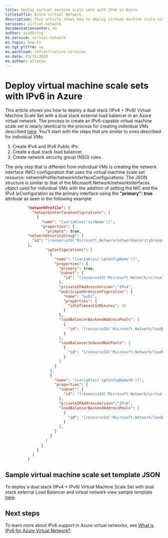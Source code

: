 ```yaml
---
title: Deploy virtual machine scale sets with IPv6 in Azure
titlesuffix: Azure Virtual Network
description: This article shows how to deploy virtual machine scale sets with IPv6 in an Azure virtual network.
services: virtual-network
documentationcenter: na
author: asudbring
ms.service: virtual-network
ms.topic: how-to
ms.tgt_pltfrm: na
ms.workload: infrastructure-services
ms.date: 03/31/2020
ms.author: allensu
---
```


# Deploy virtual machine scale sets with IPv6 in Azure

This article shows you how to deploy a dual stack (IPv4 + IPv6) Virtual Machine Scale Set with a dual stack external load balancer in an Azure virtual network. The process to create an IPv6-capable virtual machine scale set is nearly identical to the process for creating individual VMs described [here](../../load-balancer/ipv6-configure-standard-load-balancer-template-json.md). You'll start with the steps that are similar to ones described for individual VMs:
1.    Create IPv4 and IPv6 Public IPs.
2.    Create a dual stack load balancer.  
3.    Create network security group (NSG) rules.  

The only step that is different from individual VMs is creating the network interface (NIC) configuration that uses the virtual machine scale set resource:  networkProfile/networkInterfaceConfigurations. The JSON structure is similar to that of the Microsoft.Network/networkInterfaces object used for individual VMs with the addition of setting the NIC and the IPv4 IpConfiguration as the primary interface using the **"primary": true**  attribute as seen in the following example:

```json
          "networkProfile": {
            "networkInterfaceConfigurations": [
              {
                "name": "[variables('nicName')]",
                "properties": {
                  "primary": true,
          "networkSecurityGroup": {
            "id": "[resourceId('Microsoft.Network/networkSecurityGroups','VmssNsg')]"
          },                  
                  "ipConfigurations": [
                    {
                      "name": "[variables('ipConfigName')]",
                      "properties": {
                        "primary": true,
                        "subnet": {
                          "id": "[resourceId('Microsoft.Network/virtualNetworks/subnets', 'MyvirtualNetwork','Mysubnet')]"
                        },
                        "privateIPAddressVersion":"IPv4",                       
                        "publicipaddressconfiguration": {
                          "name": "pub1",
                          "properties": {
                            "idleTimeoutInMinutes": 15
                          }
                        },
                        "loadBalancerBackendAddressPools": [
                          {
                            "id": "[resourceId('Microsoft.Network/loadBalancers/backendAddressPools', 'loadBalancer', 'bePool'))]"
                          }
                        ],
                        "loadBalancerInboundNatPools": [
                          {
                            "id": "[resourceId('Microsoft.Network/loadBalancers/inboundNatPools', 'loadBalancer', 'natPool')]"
                          }
                        ]
                      }
                    },
                    {
                      "name": "[variables('ipConfigNameV6')]",
                      "properties": {
                        "subnet": {
                          "id": "[resourceId('Microsoft.Network/virtualNetworks/subnets','MyvirtualNetwork','Mysubnet')]"
                        },
                        "privateIPAddressVersion":"IPv6",
                        "loadBalancerBackendAddressPools": [
                          {
                            "id": "[resourceId('Microsoft.Network/loadBalancers/backendAddressPools', 'loadBalancer','bePoolv6')]"
                          }
                        ],                        
                      }
                    }
                  ]
                }
              }
            ]
          }

```


## Sample virtual machine scale set template JSON

To deploy a dual stack (IPv4 + IPv6) Virtual Machine Scale Set with dual stack external Load Balancer and virtual network view sample template [here](https://azure.microsoft.com/resources/templates/ipv6-in-vnet-vmss/).
## Next steps

To learn more about IPv6 support in Azure virtual networks, see [What is IPv6 for Azure Virtual Network?](ipv6-overview.md).

